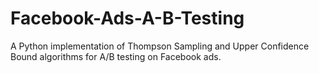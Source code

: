 # Facebook-Ads-A-B-Testing
A Python implementation of Thompson Sampling and Upper Confidence Bound algorithms for A/B testing on Facebook ads.

